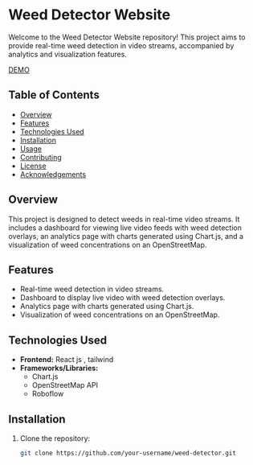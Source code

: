 
# Weed Detector Website

Welcome to the Weed Detector Website repository! This project aims to provide real-time weed detection in video streams, accompanied by analytics and visualization features.


[DEMO](https://drive.google.com/file/d/1lVHBE2Iz_VrNQzOeYydP4sEXYtQ4Ws--/view?usp=sharing) 

## Table of Contents

- [Overview](#overview)
- [Features](#features)
- [Technologies Used](#technologies-used)
- [Installation](#installation)
- [Usage](#usage)
- [Contributing](#contributing)
- [License](#license)
- [Acknowledgements](#acknowledgements)

## Overview

This project is designed to detect weeds in real-time video streams. It includes a dashboard for viewing live video feeds with weed detection overlays, an analytics page with charts generated using Chart.js, and a visualization of weed concentrations on an OpenStreetMap.

## Features

- Real-time weed detection in video streams.
- Dashboard to display live video with weed detection overlays.
- Analytics page with charts generated using Chart.js.
- Visualization of weed concentrations on an OpenStreetMap.

## Technologies Used

- **Frontend:** React js , tailwind
- **Frameworks/Libraries:**
  - Chart.js
  - OpenStreetMap API
  - Roboflow

## Installation

1. Clone the repository:

   ```bash
   git clone https://github.com/your-username/weed-detector.git
